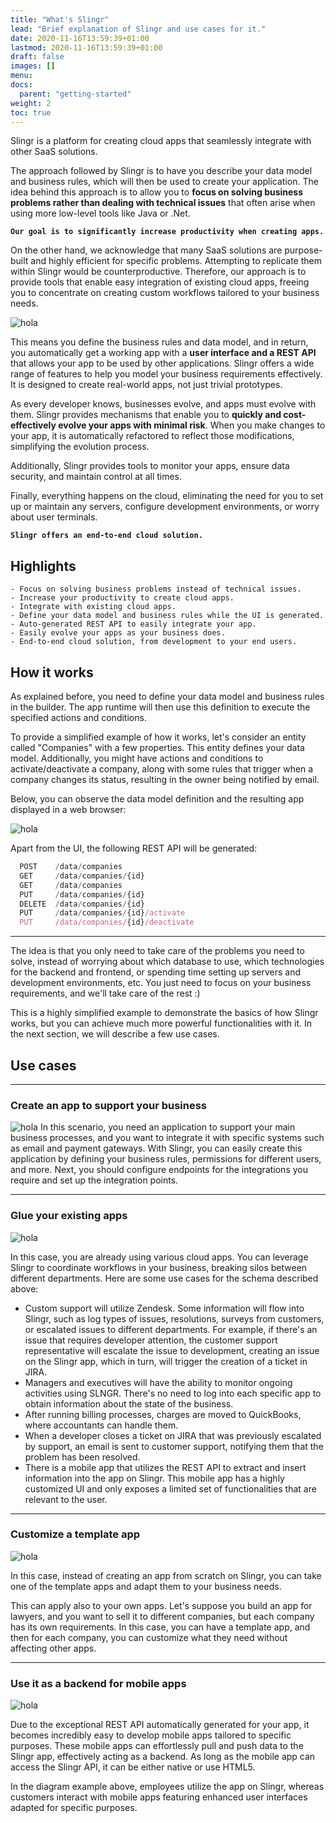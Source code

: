 ```yaml
---
title: "What's Slingr"
lead: "Brief explanation of Slingr and use cases for it."
date: 2020-11-16T13:59:39+01:00
lastmod: 2020-11-16T13:59:39+01:00
draft: false
images: []
menu:
docs:
  parent: "getting-started"
weight: 2
toc: true
---
```

Slingr is a platform for creating cloud apps that seamlessly integrate with other SaaS solutions.

The approach followed by Slingr is to have you describe your data model and business rules, which will then be used to create your application. The idea behind this approach is to allow you to **focus on solving business problems rather than dealing with technical issues** that often arise when using more low-level tools like Java or .Net.

**`Our goal is to significantly increase productivity when creating apps.`**

On the other hand, we acknowledge that many SaaS solutions are purpose-built and highly efficient for specific problems. Attempting to replicate them within Slingr would be counterproductive. Therefore, our approach is to provide tools that enable easy integration of existing cloud apps, freeing you to concentrate on creating custom workflows tailored to your business needs.

![hola](https://pmslingr.github.io/slingrDoc/images/vendor/whats-slingr-stack.png)

This means you define the business rules and data model, and in return, you automatically get a working app with a **user interface and a REST API** that allows your app to be used by other applications. Slingr offers a wide range of features to help you model your business requirements effectively. It is designed to create real-world apps, not just trivial prototypes.

As every developer knows, businesses evolve, and apps must evolve with them. Slingr provides mechanisms that enable you to **quickly and cost-effectively evolve your apps with minimal risk**. When you make changes to your app, it is automatically refactored to reflect those modifications, simplifying the evolution process.

Additionally, Slingr provides tools to monitor your apps, ensure data security, and maintain control at all times.

Finally, everything happens on the cloud, eliminating the need for you to set up or maintain any servers, configure development environments, or worry about user terminals. 

**`Slingr offers an end-to-end cloud solution.`**

## **Highlights**

    - Focus on solving business problems instead of technical issues.
    - Increase your productivity to create cloud apps.
    - Integrate with existing cloud apps.
    - Define your data model and business rules while the UI is generated.
    - Auto-generated REST API to easily integrate your app.
    - Easily evolve your apps as your business does.
    - End-to-end cloud solution, from development to your end users.

## **How it works**

As explained before, you need to define your data model and business rules in the builder. The app runtime will then use this definition to execute the specified actions and conditions.

To provide a simplified example of how it works, let's consider an entity called "Companies" with a few properties. This entity defines your data model. Additionally, you might have actions and conditions to activate/deactivate a company, along with some rules that trigger when a company changes its status, resulting in the owner being notified by email.

Below, you can observe the data model definition and the resulting app displayed in a web browser:

![hola](https://pmslingr.github.io/slingrDoc/images/vendor/how-it-works.png)

Apart from the UI, the following REST API will be generated:

```js
  POST    /data/companies
  GET     /data/companies/{id}
  GET     /data/companies
  PUT     /data/companies/{id}
  DELETE  /data/companies/{id}
  PUT     /data/companies/{id}/activate
  PUT     /data/companies/{id}/deactivate
```

---

The idea is that you only need to take care of the problems you need to solve, instead of worrying about which database to use, which technologies for the backend and frontend, or spending time setting up servers and development environments, etc. You just need to focus on your business requirements, and we'll take care of the rest :)

This is a highly simplified example to demonstrate the basics of how Slingr works, but you can achieve much more powerful functionalities with it. In the next section, we will describe a few use cases.

## **Use cases**
---

### Create an app to support your business
![hola](https://pmslingr.github.io/slingrDoc/images/vendor/use-case.png)
In this scenario, you need an application to support your main business processes, and you want to integrate it with specific systems such as email and payment gateways. With Slingr, you can easily create this application by defining your business rules, permissions for different users, and more. Next, you should configure endpoints for the integrations you require and set up the integration points.

---

### Glue your existing apps
![hola](https://pmslingr.github.io/slingrDoc/images/vendor/glue.png)

In this case, you are already using various cloud apps. You can leverage Slingr to coordinate workflows in your business, breaking silos between different departments. Here are some use cases for the schema described above:

- Custom support will utilize Zendesk. Some information will flow into Slingr, such as log types of issues, resolutions, surveys from customers, or escalated issues to different departments. For example, if there's an issue that requires developer attention, the customer support representative will escalate the issue to development, creating an issue on the Slingr app, which in turn, will trigger the creation of a ticket in JIRA.
- Managers and executives will have the ability to monitor ongoing activities using SLNGR. There's no need to log into each specific app to obtain information about the state of the business.
- After running billing processes, charges are moved to QuickBooks, where accountants can handle them.
- When a developer closes a ticket on JIRA that was previously escalated by support, an email is sent to customer support, notifying them that the problem has been resolved.
- There is a mobile app that utilizes the REST API to extract and insert information into the app on Slingr. This mobile app has a highly customized UI and only exposes a limited set of functionalities that are relevant to the user.

---

### Customize a template app

![hola](https://pmslingr.github.io/slingrDoc/images/vendor/customize.png)

In this case, instead of creating an app from scratch on Slingr, you can take one of the template apps and adapt them to your business needs.

This can apply also to your own apps. Let's suppose you build an app for lawyers, and you want to sell it to different companies, but each company has its own requirements. In this case, you can have a template app, and then for each company, you can customize what they need without affecting other apps.

---

### Use it as a backend for mobile apps

![hola](https://pmslingr.github.io/slingrDoc/images/vendor/useit.png)

Due to the exceptional REST API automatically generated for your app, it becomes incredibly easy to develop mobile apps tailored to specific purposes. These mobile apps can effortlessly pull and push data to the Slingr app, effectively acting as a backend. As long as the mobile app can access the Slingr API, it can be either native or use HTML5.

In the diagram example above, employees utilize the app on Slingr, whereas customers interact with mobile apps featuring enhanced user interfaces adapted for specific purposes.
